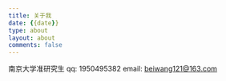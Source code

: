```yaml
---
title: 关于我
date: {{date}}
type: about 
layout: about
comments: false
---
```


南京大学准研究生
qq: 1950495382
email: beiwang121@163.com


